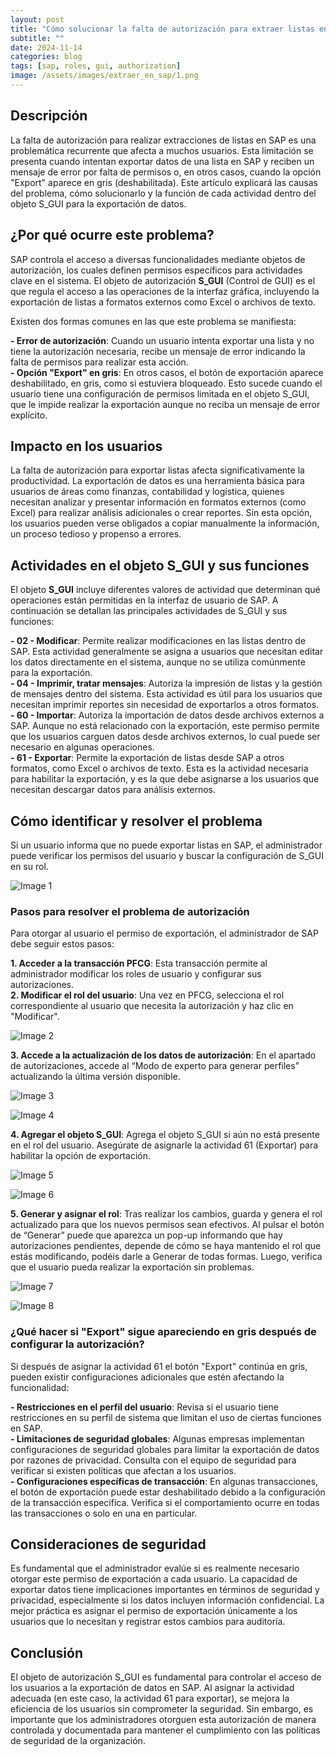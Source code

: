 ```yaml
---
layout: post
title: "Cómo solucionar la falta de autorización para extraer listas en SAP"
subtitle: ""
date: 2024-11-14
categories: blog
tags: [sap, roles, gui, authorization]
image: /assets/images/extraer_en_sap/1.png
---
```


## Descripción

La falta de autorización para realizar extracciones de listas en SAP es una problemática recurrente que afecta a muchos usuarios. Esta limitación se presenta cuando intentan exportar datos de una lista en SAP y reciben un mensaje de error por falta de permisos o, en otros casos, cuando la opción "Export" aparece en gris (deshabilitada). Este artículo explicará las causas del problema, cómo solucionarlo y la función de cada actividad dentro del objeto S_GUI para la exportación de datos.

## ¿Por qué ocurre este problema?

SAP controla el acceso a diversas funcionalidades mediante objetos de autorización, los cuales definen permisos específicos para actividades clave en el sistema. El objeto de autorización **S_GUI** (Control de GUI) es el que regula el acceso a las operaciones de la interfaz gráfica, incluyendo la exportación de listas a formatos externos como Excel o archivos de texto.

Existen dos formas comunes en las que este problema se manifiesta:

**- Error de autorización**: Cuando un usuario intenta exportar una lista y no tiene la autorización necesaria, recibe un mensaje de error indicando la falta de permisos para realizar esta acción.<br>
**- Opción "Export" en gris**: En otros casos, el botón de exportación aparece deshabilitado, en gris, como si estuviera bloqueado. Esto sucede cuando el usuario tiene una configuración de permisos limitada en el objeto S_GUI, que le impide realizar la exportación aunque no reciba un mensaje de error explícito.

## Impacto en los usuarios

La falta de autorización para exportar listas afecta significativamente la productividad. La exportación de datos es una herramienta básica para usuarios de áreas como finanzas, contabilidad y logística, quienes necesitan analizar y presentar información en formatos externos (como Excel) para realizar análisis adicionales o crear reportes. Sin esta opción, los usuarios pueden verse obligados a copiar manualmente la información, un proceso tedioso y propenso a errores.

## Actividades en el objeto S_GUI y sus funciones

El objeto **S_GUI** incluye diferentes valores de actividad que determinan qué operaciones están permitidas en la interfaz de usuario de SAP. A continuación se detallan las principales actividades de S_GUI y sus funciones:

**- 02 - Modificar**: Permite realizar modificaciones en las listas dentro de SAP. Esta actividad generalmente se asigna a usuarios que necesitan editar los datos directamente en el sistema, aunque no se utiliza comúnmente para la exportación.<br>
**- 04 - Imprimir, tratar mensajes**: Autoriza la impresión de listas y la gestión de mensajes dentro del sistema. Esta actividad es útil para los usuarios que necesitan imprimir reportes sin necesidad de exportarlos a otros formatos.<br>
**- 60 - Importar**: Autoriza la importación de datos desde archivos externos a SAP. Aunque no está relacionado con la exportación, este permiso permite que los usuarios carguen datos desde archivos externos, lo cual puede ser necesario en algunas operaciones.<br>
**- 61 - Exportar**: Permite la exportación de listas desde SAP a otros formatos, como Excel o archivos de texto. Esta es la actividad necesaria para habilitar la exportación, y es la que debe asignarse a los usuarios que necesitan descargar datos para análisis externos.

## Cómo identificar y resolver el problema

Si un usuario informa que no puede exportar listas en SAP, el administrador puede verificar los permisos del usuario y buscar la configuración de S_GUI en su rol.

<p class="image centered">
  <img src="/assets/images/extraer_en_sap/1.png" alt="Image 1">
</p>

### Pasos para resolver el problema de autorización

Para otorgar al usuario el permiso de exportación, el administrador de SAP debe seguir estos pasos:

**1. Acceder a la transacción PFCG**: Esta transacción permite al administrador modificar los roles de usuario y configurar sus autorizaciones.<br>
**2. Modificar el rol del usuario**: Una vez en PFCG, selecciona el rol correspondiente al usuario que necesita la autorización y haz clic en "Modificar".

<p class="image centered">
  <img src="/assets/images/extraer_en_sap/2.png" alt="Image 2">
</p>

**3. Accede a la actualización de los datos de autorización**: En el apartado de autorizaciones, accede al “Modo de experto para generar perfiles” actualizando la última versión disponible.

<p class="image centered">
  <img src="/assets/images/extraer_en_sap/3.png" alt="Image 3">
</p>

<p class="image centered">
  <img src="/assets/images/extraer_en_sap/4.png" alt="Image 4">
</p>

**4. Agregar el objeto S_GUI**: Agrega el objeto S_GUI si aún no está presente en el rol del usuario. Asegúrate de asignarle la actividad 61 (Exportar) para habilitar la opción de exportación.

<p class="image centered">
  <img src="/assets/images/extraer_en_sap/5.png" alt="Image 5">
</p>

<p class="image centered">
  <img src="/assets/images/extraer_en_sap/6.png" alt="Image 6">
</p>

**5. Generar y asignar el rol**: Tras realizar los cambios, guarda y genera el rol actualizado para que los nuevos permisos sean efectivos. Al pulsar el botón de “Generar” puede que aparezca un pop-up informando que hay autorizaciones pendientes, depende de cómo se haya mantenido el rol que estás modificando, podéis darle a Generar de todas formas. Luego, verifica que el usuario pueda realizar la exportación sin problemas.

<p class="image centered">
  <img src="/assets/images/extraer_en_sap/7.png" alt="Image 7">
</p>

<p class="image centered">
  <img src="/assets/images/extraer_en_sap/8.png" alt="Image 8">
</p>

### ¿Qué hacer si "Export" sigue apareciendo en gris después de configurar la autorización?

Si después de asignar la actividad 61 el botón "Export" continúa en gris, pueden existir configuraciones adicionales que estén afectando la funcionalidad:

**- Restricciones en el perfil del usuario**: Revisa si el usuario tiene restricciones en su perfil de sistema que limitan el uso de ciertas funciones en SAP.<br>
**- Limitaciones de seguridad globales**: Algunas empresas implementan configuraciones de seguridad globales para limitar la exportación de datos por razones de privacidad. Consulta con el equipo de seguridad para verificar si existen políticas que afectan a los usuarios.<br>
**- Configuraciones específicas de transacción**: En algunas transacciones, el botón de exportación puede estar deshabilitado debido a la configuración de la transacción específica. Verifica si el comportamiento ocurre en todas las transacciones o solo en una en particular.

## Consideraciones de seguridad

Es fundamental que el administrador evalúe si es realmente necesario otorgar este permiso de exportación a cada usuario. La capacidad de exportar datos tiene implicaciones importantes en términos de seguridad y privacidad, especialmente si los datos incluyen información confidencial. La mejor práctica es asignar el permiso de exportación únicamente a los usuarios que lo necesitan y registrar estos cambios para auditoría.

## Conclusión

El objeto de autorización S_GUI es fundamental para controlar el acceso de los usuarios a la exportación de datos en SAP. Al asignar la actividad adecuada (en este caso, la actividad 61 para exportar), se mejora la eficiencia de los usuarios sin comprometer la seguridad. Sin embargo, es importante que los administradores otorguen esta autorización de manera controlada y documentada para mantener el cumplimiento con las políticas de seguridad de la organización.
